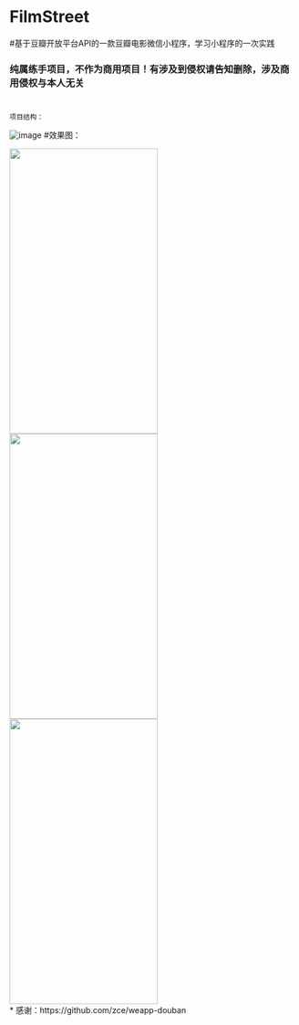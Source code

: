 # FilmStreet
#基于豆瓣开放平台API的一款豆瓣电影微信小程序，学习小程序的一次实践
### 纯属练手项目，不作为商用项目！有涉及到侵权请告知删除，涉及商用侵权与本人无关
#
```
项目结构：
```
![image](https://github.com/YouriZhang/imagefolder/blob/master/wx-project.png)
#效果图：
<div align="left">
   <img src="https://github.com/YouriZhang/imagefolder/blob/master/a1.png" width="260" height="500">
   <img src="https://github.com/YouriZhang/imagefolder/blob/master/a2.png" width="260" height="500">
   <img src="https://github.com/YouriZhang/imagefolder/blob/master/a3.png" width="260" height="500">
</div>  
* 感谢：https://github.com/zce/weapp-douban
